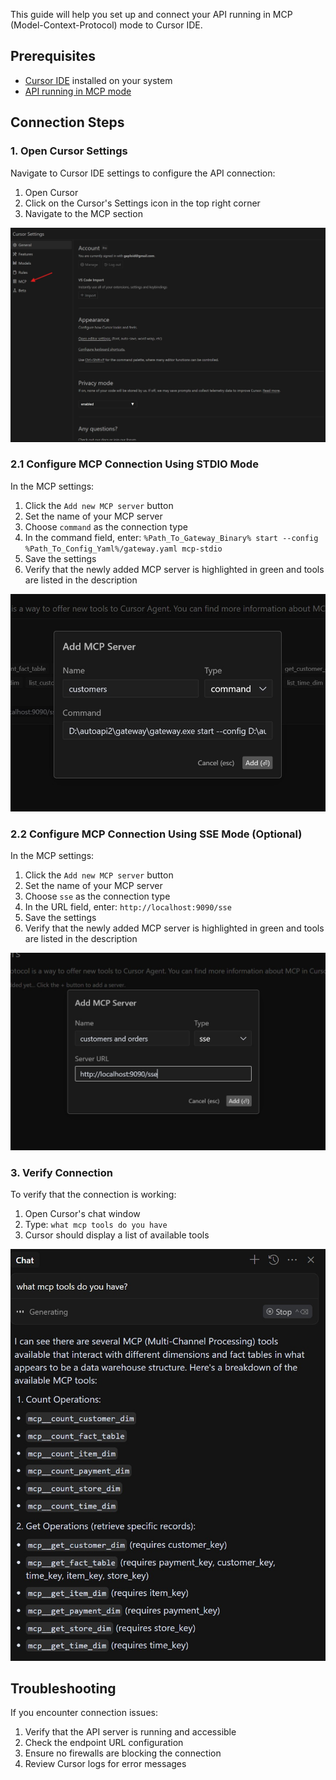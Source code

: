 This guide will help you set up and connect your API running in MCP (Model-Context-Protocol) mode to Cursor IDE.

## Prerequisites

- <a href="https://www.cursor.com/downloads">Cursor IDE</a> installed on your system
- <a href="/docs/content/getting-started/launching-api#using-mcp-stdinout-mode">API running in MCP mode</a>

## Connection Steps

### 1. Open Cursor Settings

Navigate to Cursor IDE settings to configure the API connection:

1. Open Cursor
2. Click on the Cursor's Settings icon in the top right corner
3. Navigate to the MCP section

![img](../../../../assets/cursor-mcp.jpg)

### 2.1 Configure MCP Connection Using STDIO Mode

In the MCP settings:

1. Click the `Add new MCP server` button
2. Set the name of your MCP server
3. Choose `command` as the connection type
4. In the command field, enter: `%Path_To_Gateway_Binary% start --config %Path_To_Config_Yaml%/gateway.yaml mcp-stdio`
5. Save the settings
6. Verify that the newly added MCP server is highlighted in green and tools are listed in the description

![img](../../../../assets/cursor-added-mcpstdio.jpg)

### 2.2 Configure MCP Connection Using SSE Mode (Optional)

In the MCP settings:

1. Click the `Add new MCP server` button
2. Set the name of your MCP server
3. Choose `sse` as the connection type
4. In the URL field, enter: `http://localhost:9090/sse`
5. Save the settings
6. Verify that the newly added MCP server is highlighted in green and tools are listed in the description

![img](../../../../assets/cursor-add-mcp.jpg)

### 3. Verify Connection

To verify that the connection is working:

1. Open Cursor's chat window
2. Type: `what mcp tools do you have`
3. Cursor should display a list of available tools

![img](../../../../assets/cursor-added-mcp-chat.jpg)

## Troubleshooting

If you encounter connection issues:

1. Verify that the API server is running and accessible
2. Check the endpoint URL configuration
3. Ensure no firewalls are blocking the connection
4. Review Cursor logs for error messages
